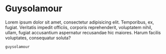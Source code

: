 # Guysolamour

Lorem ipsum dolor sit amet, consectetur adipisicing elit. Temporibus, ex, fugiat. Veritatis impedit officiis, corporis reprehenderit, voluptatem nihil, ullam, fugiat accusantium aspernatur recusandae hic maiores. Harum facilis voluptates, consequatur soluta?

    guysolamour


